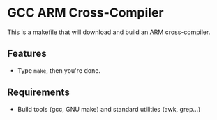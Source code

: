 GCC ARM Cross-Compiler
======================

This is a makefile that will download and build an ARM cross-compiler.

Features
--------

- Type `make`, then you're done.

Requirements
------------

- Build tools (gcc, GNU make) and standard utilities (awk, grep...)

